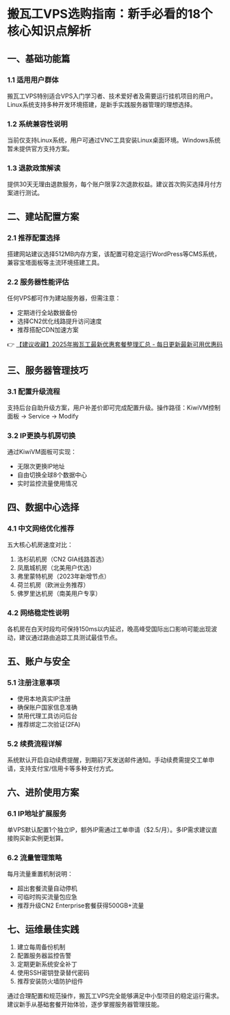 # 搬瓦工VPS选购指南：新手必看的18个核心知识点解析

## 一、基础功能篇
### 1.1 适用用户群体
搬瓦工VPS特别适合VPS入门学习者、技术爱好者及需要运行挂机项目的用户。Linux系统支持多种开发环境搭建，是新手实践服务器管理的理想选择。

### 1.2 系统兼容性说明
当前仅支持Linux系统，用户可通过VNC工具安装Linux桌面环境。Windows系统暂未提供官方支持方案。

### 1.3 退款政策解读
提供30天无理由退款服务，每个账户限享2次退款权益。建议首次购买选择月付方案进行测试。

## 二、建站配置方案
### 2.1 推荐配置选择
搭建网站建议选择512MB内存方案，该配置可稳定运行WordPress等CMS系统，兼容宝塔面板等主流环境搭建工具。

### 2.2 服务器性能评估
任何VPS都可作为建站服务器，但需注意：
- 定期进行全站数据备份
- 选择CN2优化线路提升访问速度
- 推荐搭配CDN加速方案

👉 [【建议收藏】2025年搬瓦工最新优惠套餐整理汇总 - 每日更新最新可用优惠码](https://bit.ly/banwagon)

## 三、服务器管理技巧
### 3.1 配置升级流程
支持后台自助升级方案，用户补差价即可完成配置升级。操作路径：KiwiVM控制面板 → Service → Modify

### 3.2 IP更换与机房切换
通过KiwiVM面板可实现：
- 无限次更换IP地址
- 自由切换全球8个数据中心
- 实时监控流量使用情况

## 四、数据中心选择
### 4.1 中文网络优化推荐
五大核心机房速度对比：
1. 洛杉矶机房（CN2 GIA线路首选）
2. 凤凰城机房（北美用户优选） 
3. 弗里蒙特机房（2023年新增节点）
4. 荷兰机房（欧洲业务推荐）
5. 佛罗里达机房（南美用户专享）

### 4.2 网络稳定性说明
各机房在白天时段均可保持150ms以内延迟，晚高峰受国际出口影响可能出现波动，建议通过路由追踪工具测试最佳节点。

## 五、账户与安全
### 5.1 注册注意事项
- 使用本地真实IP注册
- 确保账户国家信息准确
- 禁用代理工具访问后台
- 推荐绑定二次验证(2FA)

### 5.2 续费流程详解
系统默认开启自动续费提醒，到期前7天发送邮件通知。手动续费需提交工单申请，支持支付宝/信用卡等多种支付方式。

## 六、进阶使用方案
### 6.1 IP地址扩展服务
单VPS默认配置1个独立IP，额外IP需通过工单申请（$2.5/月）。多IP需求建议直接购买新实例更划算。

### 6.2 流量管理策略
每月流量重置机制说明：
- 超出套餐流量自动停机
- 可临时购买流量包应急
- 推荐升级CN2 Enterprise套餐获得500GB+流量

## 七、运维最佳实践
1. 建立每周备份机制
2. 配置服务器监控告警
3. 定期更新系统安全补丁
4. 使用SSH密钥登录替代密码
5. 推荐安装防火墙防护组件

通过合理配置和规范操作，搬瓦工VPS完全能够满足中小型项目的稳定运行需求。建议新手从基础套餐开始体验，逐步掌握服务器管理技能。